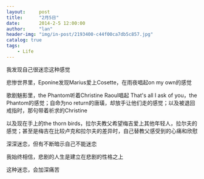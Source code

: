 ```yaml
---
layout:     post
title:      "2月5日"
date:       2014-2-5 12:00:00
author:     "lan"
header-img: "img/in-post/2193400-c44f00ca7db5c857.jpg"
catalog: true
tags:
    - Life
---
```


我发现自己很迷恋这种感觉

悲惨世界里，Eponine发现Marius爱上Cosette，在雨夜唱起on my own的感觉

歌剧魅影里，the Phantom听着Christine Raoul唱起 That's all I ask of you，the Phantom的感觉；自命为no return的唐璜，却放手让他们走的感觉；以及被退回戒指时，那句带着祈求的Christine

以及现在手上的the thorn birds，拉尔夫教父希望梅吉爱上其他年轻人，拉尔夫的感觉；甚至是梅吉在比较卢克和拉尔夫的差异时，自己替教父感受到的心痛和欣慰

深深迷恋，但有不断暗示自己不能迷恋

我始终相信，悲剧的人生是建立在悲剧的性格之上

这种迷恋，会加深痛苦
